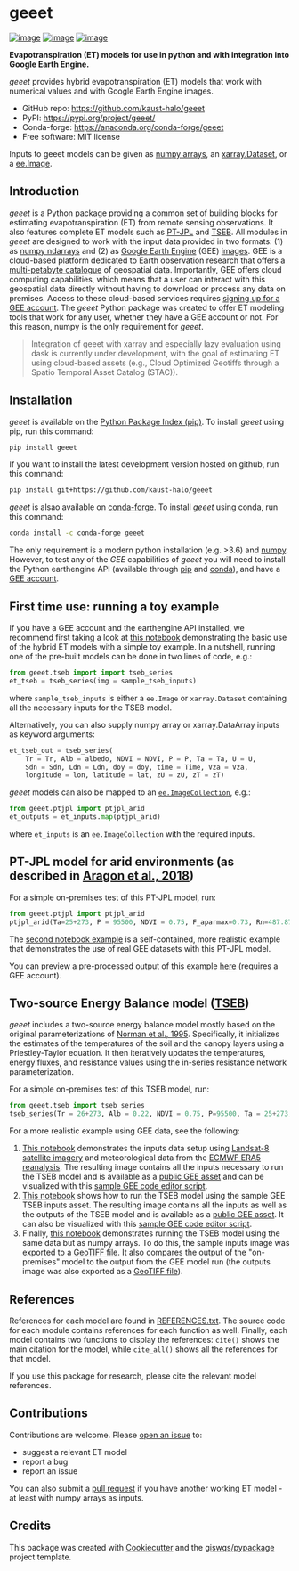 # geeet

[![image](https://img.shields.io/pypi/v/geeet.svg)](https://pypi.python.org/pypi/geeet)
[![image](https://img.shields.io/conda/vn/conda-forge/geeet.svg)](https://anaconda.org/conda-forge/geeet)
[![image](https://img.shields.io/badge/License-MIT-yellow.svg)](https://opensource.org/licenses/MIT)

**Evapotranspiration (ET) models for use in python and with integration into Google Earth Engine.**

*geeet* provides hybrid evapotranspiration (ET) models that work with numerical values and with Google Earth Engine images.

- GitHub repo: https://github.com/kaust-halo/geeet
- PyPI: https://pypi.org/project/geeet/
- Conda-forge: https://anaconda.org/conda-forge/geeet
- Free software: MIT license

Inputs to geeet models can be given as [numpy arrays](https://numpy.org/doc/stable/reference/generated/numpy.ndarray.html), an [xarray.Dataset](https://docs.xarray.dev/en/stable/generated/xarray.Dataset.html), or a [ee.Image](https://developers.google.com/earth-engine/apidocs/ee-image).

## Introduction

*geeet* is a Python package providing a common set of building blocks for estimating evapotranspiration (ET) from remote sensing observations. It also features complete ET models such as [PT-JPL](https://doi.org/10.1016/j.rse.2007.06.025) and [TSEB](https://doi.org/10.1016/0168-1923(95)02265-Y). All modules in *geeet* are designed to work with the input data provided in two formats: (1) as [numpy ndarrays](https://numpy.org/doc/stable/reference/generated/numpy.ndarray.html) and (2) as [Google Earth Engine](https://earthengine.google.com/) (GEE) [images](https://developers.google.com/earth-engine/apidocs/ee-image). GEE is a cloud-based platform dedicated to Earth observation research that offers a [multi-petabyte catalogue](https://developers.google.com/earth-engine/datasets/) of geospatial data. Importantly, GEE offers cloud computing capabilities, which means that a user can interact with this geospatial data directly without having to download or process any data on premises. Access to these cloud-based services requires [signing up for a GEE account](https://earthengine.google.com/signup/). The *geeet* Python package was created to offer ET modeling tools that work for any user, whether they have a GEE account or not. For this reason, numpy is the only requirement for *geeet*.

> Integration of geeet with xarray and especially lazy evaluation using dask is currently under development, with the goal of estimating ET using cloud-based assets (e.g., Cloud Optimized Geotiffs through a Spatio Temporal Asset Catalog (STAC)). 

## Installation

*geeet* is available on the [Python Package Index (pip)](https://pypi.org/project/geeet/). To install *geeet* using pip, run this command:

```bash
pip install geeet
```

If you want to install the latest development version hosted on github, run this command:

```bash
pip install git+https://github.com/kaust-halo/geeet
```

*geeet* is alsao available on [conda-forge](https://anaconda.org/conda-forge/geeet). To install *geeet* using conda, run this command:

```bash
conda install -c conda-forge geeet
```

The only requirement is a modern python installation (e.g. >3.6) and [numpy](https://numpy.org/). However, to test any of the *GEE* capabilities of *geeet* you will need to install the Python earthengine API (available through [pip](https://pypi.org/project/earthengine-api/) and [conda](https://anaconda.org/conda-forge/earthengine-api)), and have a [GEE account](https://earthengine.google.com/signup/). 

## First time use: running a toy example

If you have a GEE account and the earthengine API installed, we recommend first taking a look at [this notebook](https://github.com/kaust-halo/geeet/blob/main/examples/notebooks/01_geeet.ipynb) demonstrating the basic use of the hybrid ET models with a simple toy example. In a nutshell, running one of the pre-built models can be done in two lines of code, e.g.:

```python
from geeet.tseb import import tseb_series
et_tseb = tseb_series(img = sample_tseb_inputs) 
```

where `sample_tseb_inputs` is either a `ee.Image` or `xarray.Dataset` containing all the necessary inputs for the TSEB model.

Alternatively, you can also supply numpy array or xarray.DataArray inputs as keyword arguments:

```python
et_tseb_out = tseb_series(
    Tr = Tr, Alb = albedo, NDVI = NDVI, P = P, Ta = Ta, U = U, 
    Sdn = Sdn, Ldn = Ldn, doy = doy, time = Time, Vza = Vza,
    longitude = lon, latitude = lat, zU = zU, zT = zT)
```

*geeet* models can also be mapped to an [`ee.ImageCollection`](https://developers.google.com/earth-engine/guides/ic_creating), e.g.:

```python
from geeet.ptjpl import ptjpl_arid
et_outputs = et_inputs.map(ptjpl_arid)
```

where `et_inputs` is an `ee.ImageCollection` with the required inputs.

## PT-JPL model for arid environments (as described in [Aragon et al., 2018](http://dx.doi.org/10.3390/rs10121867))

For a simple on-premises test of this PT-JPL model, run:

```python
from geeet.ptjpl import ptjpl_arid
ptjpl_arid(Ta=25+273, P = 95500, NDVI = 0.75, F_aparmax=0.73, Rn=487.87, RH=25, doy=1, time=11, longitude=38.25)
```

The [second notebook example](./examples/notebooks/02_demo_using_GEE_data.ipynb) is a self-contained, more realistic example that demonstrates the use of real GEE datasets with this PT-JPL model. 

You can preview a pre-processed output of this example [here](https://code.earthengine.google.com/?scriptPath=users%2Flopezvoliver%2Fgeeet%3Aptjpl_sample_outputs_coarse) (requires a GEE account).  

## Two-source Energy Balance model ([TSEB](https://doi.org/10.1016/0168-1923(95)02265-Y))

*geeet* includes a two-source energy balance model mostly based on the original parameterizations of [Norman et al., 1995](https://doi.org/10.1016/0168-1923(95)02265-Y). Specifically, it initializes the estimates of the temperatures of the soil and the canopy layers using a Priestley-Taylor equation. It then iteratively updates the temperatures, energy fluxes, and resistance values using the in-series resistance network parameterization. 

For a simple on-premises test of this TSEB model, run:

```python
from geeet.tseb import tseb_series
tseb_series(Tr = 26+273, Alb = 0.22, NDVI = 0.75, P=95500, Ta = 25+273, U=2, Sdn=745, Ldn=345, doy=1, time=11, Vza=0, longitude=38.25, latitude=30.25, zU=10, zT=2)
```

For a more realistic example using GEE data, see the following:
1. [This notebook](./examples/notebooks/03_prepare_ECMWF_L8_inputs_for_TSEB.ipynb) demonstrates the inputs data setup using [Landsat-8 satellite imagery](https://developers.google.com/earth-engine/datasets/catalog/LANDSAT_LC08_C02_T1_L2#bands) and meteorological data from the [ECMWF ERA5 reanalysis](https://developers.google.com/earth-engine/datasets/catalog/ECMWF_ERA5_LAND_HOURLY#bands). The resulting image contains all the inputs necessary to run the TSEB model and is available as a [public GEE asset](https://code.earthengine.google.com/?asset=projects/geeet-public/assets/TSEB_sample_inputs) and can be visualized with this [sample GEE code editor script](https://code.earthengine.google.com/?scriptPath=users%2Flopezvoliver%2Fgeeet%3Atseb_sample_inputs_vis).  
2. [This notebook](./examples/notebooks/04_TSEB_crop_water_use.ipynb) shows how to run the TSEB model using the sample GEE TSEB inputs asset. The resulting image contains all the inputs as well as the outputs of the TSEB model and is available as a [public GEE asset](https://code.earthengine.google.com/?asset=projects/geeet-public/assets/TSEB_sample_outputs). It can also be visualized with this [sample GEE code editor script](https://code.earthengine.google.com/?scriptPath=users%2Flopezvoliver%2Fgeeet%3Atseb_sample_outputs_vis). 
3. Finally, [this notebook](./examples/notebooks/05_TSEB_on_premises.ipynb) demonstrates running the TSEB model using the same data but as numpy arrays. To do this, the sample inputs image was exported to a [GeoTIFF file](./examples/data/tseb_sample_inputs.tif). It also compares the output of the "on-premises" model to the output from the GEE model run (the outputs image was also exported as a [GeoTIFF file](./examples/data/tseb_sample_outputs.tif)).

## References

References for each model are found in [REFERENCES.txt](REFERENCES.txt). The source code for each module contains references for each function as well. Finally, each model contains two functions to display the references: `cite()` shows the main citation for the model, while `cite_all()` shows all the references for that model.

If you use this package for research, please cite the relevant model references. 

## Contributions

Contributions are welcome. Please [open an issue](https://github.com/kaust-halo/geeet/issues) to:
- suggest a relevant ET model 
- report a bug
- report an issue

You can also submit a [pull request](https://github.com/kaust-halo/geeet/pulls) if you have another working ET model - at least with numpy arrays as inputs. 

## Credits

This package was created with [Cookiecutter](https://github.com/cookiecutter/cookiecutter) and the [giswqs/pypackage](https://github.com/giswqs/pypackage) project template.
